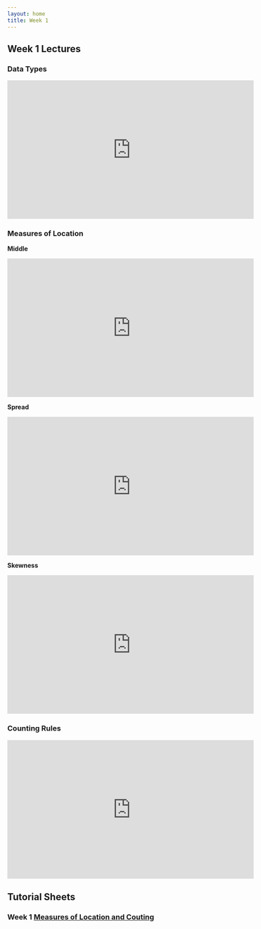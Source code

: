 ```yaml
---
layout: home
title: Week 1
---
```



## Week 1 Lectures

### Data Types

<iframe width="560" height="315" src="https://www.youtube.com/embed/yA2s9WAAsj0?si=ogbmriKE-hb6Voc0" title="YouTube video player" frameborder="0" allow="accelerometer; autoplay; clipboard-write; encrypted-media; gyroscope; picture-in-picture; web-share" referrerpolicy="strict-origin-when-cross-origin" allowfullscreen></iframe>

### Measures of Location


__Middle__
<iframe width="560" height="315" src="https://www.youtube.com/embed/HXSCbU4APuE?si=JQuW-Onk-2sA4BPb" title="YouTube video player" frameborder="0" allow="accelerometer; autoplay; clipboard-write; encrypted-media; gyroscope; picture-in-picture; web-share" referrerpolicy="strict-origin-when-cross-origin" allowfullscreen></iframe>

__Spread__
<iframe width="560" height="315" src="https://www.youtube.com/embed/bJF_TSKUrhc?si=2h3Vr7u6MyVe36Ey" title="YouTube video player" frameborder="0" allow="accelerometer; autoplay; clipboard-write; encrypted-media; gyroscope; picture-in-picture; web-share" referrerpolicy="strict-origin-when-cross-origin" allowfullscreen></iframe>

__Skewness__

<iframe width="560" height="315" src="https://www.youtube.com/embed/5V8ShbWty8s?si=jtoA18KPPWYNHz-s" title="YouTube video player" frameborder="0" allow="accelerometer; autoplay; clipboard-write; encrypted-media; gyroscope; picture-in-picture; web-share" referrerpolicy="strict-origin-when-cross-origin" allowfullscreen></iframe>


### Counting Rules
<iframe width="560" height="315" src="https://www.youtube.com/embed/onSnUJt2esY?si=xBAKvsL5IcQl4UQ9" title="YouTube video player" frameborder="0" allow="accelerometer; autoplay; clipboard-write; encrypted-media; gyroscope; picture-in-picture; web-share" referrerpolicy="strict-origin-when-cross-origin" allowfullscreen></iframe>


## Tutorial Sheets
### Week 1 [Measures of Location and Couting](../Tutorials/Tutorial01_Questions.pdf)




